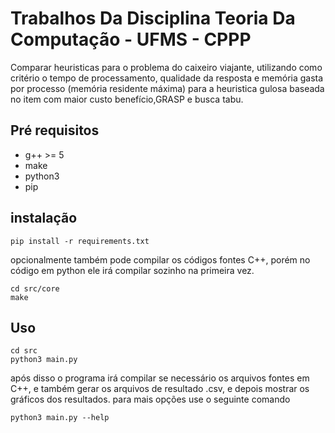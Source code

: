# Trabalhos Da Disciplina Teoria Da Computação - UFMS - CPPP
Comparar heuristicas para o problema do caixeiro viajante, utilizando como critério 
o tempo de processamento, qualidade da resposta e memória gasta por processo (memória residente máxima)
para a heuristica gulosa baseada no item com maior custo benefício,GRASP e busca tabu.
## Pré requisitos
* g++ >= 5
* make
* python3
* pip

## instalação
```shell
pip install -r requirements.txt
```
opcionalmente também pode compilar os códigos fontes C++, porém no código em python ele irá compilar sozinho
na primeira vez.
```shell
cd src/core
make
```
## Uso
```shell
cd src
python3 main.py
```
após disso o programa irá compilar se necessário os arquivos fontes em C++, e também gerar os arquivos de resultado .csv, e depois mostrar os gráficos dos resultados.
para mais opções use o seguinte comando
```shell
python3 main.py --help
```